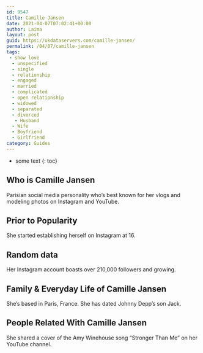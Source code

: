 ```yaml
---
id: 9547
title: Camille Jansen
date: 2021-04-07T07:02:41+00:00
author: Laima
layout: post
guid: https://ukdataservers.com/camille-jansen/
permalink: /04/07/camille-jansen
tags:
 - show love
  - unspecified
  - single
  - relationship
  - engaged
  - married
  - complicated
  - open relationship
  - widowed
  - separated
  - divorced
   - Husband
  - Wife
  - Boyfriend
  - Girlfriend
category: Guides
---
```


* some text
{: toc}


## Who is Camille Jansen
                  
                  
                  
Parisian social media personality who&#8217;s best known for her vlogs and modeling photos on Instagram and YouTube.
                  
              
            
              
            
                
                
                
## Prior to Popularity
                  
                  
                  
She started establishing herself on Instagram at 16.
                  
              
            
              
            
                
                
                
## Random data
                  
                  
                  
Her Instagram account boasts over 210,000 followers and growing.
                  
              
            
              
            
                
                
                
## Family & Everyday Life of Camille Jansen
                  
                  
                  
She&#8217;s based in Paris, France. She has dated Johnny Depp&#8217;s son Jack.
                  
              
            
              
            
                
                
                
## People Related With Camille Jansen
                  
                  
                  
She shared a cover of the Amy Winehouse song &#8220;Stronger Than Me&#8221; on her YouTube channel.
                  
              
            
              
            
                
              
            
              
              
            
            
              
            
          
          
          